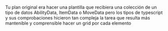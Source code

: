 Tu plan original era hacer una plantilla que recibiera una colección de 
un tipo de datos AbilityData, ItemData o MoveData pero los tipos de typescript
y sus comprobaciones hicieron tan compleja la tarea que resulta
más mantenible y comprensible hacer un grid por cada elemento